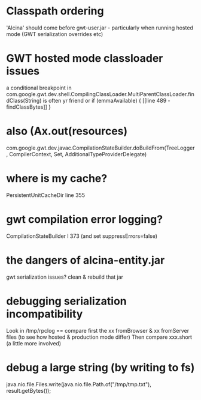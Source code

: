# Classpath ordering
'Alcina' should come before gwt-user.jar - particularly when running hosted mode (GWT serialization overrides etc)

# GWT hosted mode classloader issues
a conditional breakpoint in com.google.gwt.dev.shell.CompilingClassLoader.MultiParentClassLoader.findClass(String) is often yr friend
or if (emmaAvailable) { [[line 489 - findClassBytes]] }

# also (Ax.out(resources)
com.google.gwt.dev.javac.CompilationStateBuilder.doBuildFrom(TreeLogger, CompilerContext, Set<Resource>, AdditionalTypeProviderDelegate)

# where is my cache?
PersistentUnitCacheDir line 355

# gwt compilation error logging?
CompilationStateBuilder l 373 
(and set suppressErrors=false)

# the dangers of alcina-entity.jar
gwt serialization issues? clean & rebuild that jar

# debugging serialization incompatibility
Look in /tmp/rpclog == compare first the xx fromBrowser & xx fromServer files (to see how hosted & production mode differ)
Then compare xxx.short (a little more involved)

# debug a large string (by writing to fs)
java.nio.file.Files.write(java.nio.file.Path.of("/tmp/tmp.txt"), result.getBytes());